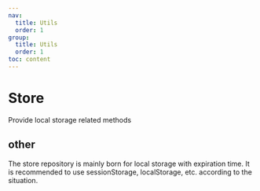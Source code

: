 ```yaml
---
nav:
  title: Utils
  order: 1
group:
  title: Utils
  order: 1
toc: content
---
```


# Store

Provide local storage related methods

## other

The store repository is mainly born for local storage with expiration time. It is recommended to use sessionStorage, localStorage, etc. according to the situation.
